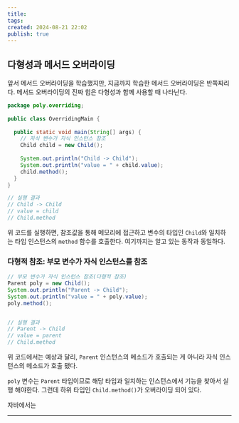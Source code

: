```yaml
---
title: 
tags: 
created: 2024-08-21 22:02
publish: true
---
```

## 다형성과 메서드 오버라이딩
앞서 메서드 오버라이딩을 학습했지만, 지금까지 학습한 메서드 오버라이딩은 반쪽짜리다. 메서드 오버라이딩의 진짜 힘은 다형성과 함께 사용할 때 나타난다.

```java
package poly.overriding;  
  
public class OverridingMain {  
  
  public static void main(String[] args) {
	// 자식 변수가 자식 인스턴스 참조
    Child child = new Child();  
  
    System.out.println("Child -> Child");  
    System.out.println("value = " + child.value);  
    child.method();  
  }  
}

// 실행 결과
// Child -> Child
// value = child
// Child.method
```

위 코드를 실행하면, 참조값을 통해 메모리에 접근하고 변수의 타입인 `Child`와 일치하는 타입 인스턴스의 `method` 함수를 호출한다. 여기까지는 알고 있는 동작과 동일하다.

###  다형적 참조: 부모 변수가 자식 인스턴스를 참조
```java
// 부모 변수가 자식 인스턴스 참조(다형적 참조)  
Parent poly = new Child();  
System.out.println("Parent -> Child");  
System.out.println("value = " + poly.value);  
poly.method();


// 실행 결과
// Parent -> Child
// value = parent
// Child.method
```
위 코드에서는 예상과 달리, `Parent` 인스턴스의 메소드가 호출되는 게 아니라 자식 인스턴스의 메소드가 호출 됐다.

`poly` 변수는 `Parent` 타입이므로 해당 타입과 일치하는 인스턴스에서 기능을 찾아서 실행 해야한다. 그런데 하위 타입인 `Child.method()`가 오버라이딩 되어 있다.

자바에서는 

---